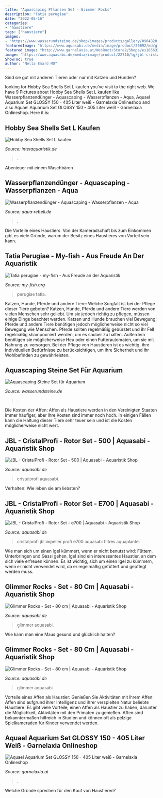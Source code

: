```yaml
---
title: "Aquascaping Pflanzen Set - Glimmer Rocks"
description: "Tatia perugiae"
date: "2022-05-16"
categories:
- "haustiere"
tags: ["haustiere"]
images:
- "https://www.wasserundsteine.de/shop/images/products/gallery/0904828_8.jpg"
featuredImage: "https://www.aquasabi.de/media/image/product/26892/md/glimmer-rocks.jpg"
featured_image: "http://www.garnelaxia.at/WebRoot/Store2/Shops/es10563248/57F2/39D8/162B/4ECA/7904/50ED/8963/1F17/GLOSSY-w-14.jpg"
image: "https://www.aquasabi.de/media/image/product/22710/lg/jbl-cristalprofi-rotor-set-e.jpg"
ShowToc: true
author: "Nella Emard MD"
---
```



Sind sie gut mit anderen Tieren oder nur mit Katzen und Hunden?

	

		
looking for Hobby Sea Shells Set L kaufen you've visit to the right web. We have 9 Pictures about Hobby Sea Shells Set L kaufen like Wasserpflanzendünger - Aquascaping - Wasserpflanzen - Aqua, Aquael Aquarium Set GLOSSY 150 - 405 Liter weiß - Garnelaxia Onlineshop and also Aquael Aquarium Set GLOSSY 150 - 405 Liter weiß - Garnelaxia Onlineshop. Here it is:
		
    
## Hobby Sea Shells Set L Kaufen

<img loading=lazy src="https://cdn02.plentymarkets.com/idwditcg5ajj/item/images/82322/full/82322-Hobby-Sea-Shells-Set-L_1.jpg" onerror="this.onerror=null;this.src='https://tse4.mm.bing.net/th?id=OIP.a2ek262JDfjBOhoJMy2npgHaE7&amp;pid=15.1';" alt="Hobby Sea Shells Set L kaufen">

_Source: interaquaristik.de_

>. 

	

Abenteuer mit einem Waschbären

    
## Wasserpflanzendünger - Aquascaping - Wasserpflanzen - Aqua

<img loading=lazy src="https://www.aqua-rebell.de/images/aquascaping/aquascaping-aqua-rebell-01_resize.jpg" onerror="this.onerror=null;this.src='https://tse1.mm.bing.net/th?id=OIP.9c81edV42mcu1qVm_-vwOwHaCx&amp;pid=15.1';" alt="Wasserpflanzendünger - Aquascaping - Wasserpflanzen - Aqua">

_Source: aqua-rebell.de_

>. 

	

Die Vorteile eines Haustiers: Von der Kameradschaft bis zum Einkommen gibt es viele Gründe, warum der Besitz eines Haustieres von Vorteil sein kann.

    
## Tatia Perugiae - My-fish - Aus Freude An Der Aquaristik

<img loading=lazy src="https://my-fish.org/wp-content/uploads/2016/05/tatia-perugiae.jpg" onerror="this.onerror=null;this.src='https://tse3.mm.bing.net/th?id=OIP.oL3IE8Fg78ocBxGnADjNGQHaE7&amp;pid=15.1';" alt="Tatia perugiae - my-fish - Aus Freude an der Aquaristik">

_Source: my-fish.org_

>perugiae tatia. 

	

Katzen, Hunde, Pferde und andere Tiere: Welche Sorgfalt ist bei der Pflege dieser Tiere geboten?
Katzen, Hunde, Pferde und andere Tiere werden von vielen Menschen sehr geliebt. Um sie jedoch richtig zu pflegen, müssen einige Dinge beachtet werden. Katzen und Hunde brauchen viel Bewegung; Pferde und andere Tiere benötigen jedoch möglicherweise nicht so viel Bewegung wie Menschen. Pferde sollten regelmäßig gebürstet und ihr Fell regelmäßig shampooniert werden, um es sauber zu halten. Außerdem benötigen sie möglicherweise Heu oder einen Futterautomaten, um sie mit Nahrung zu versorgen. Bei der Pflege von Haustieren ist es wichtig, ihre individuellen Bedürfnisse zu berücksichtigen, um ihre Sicherheit und ihr Wohlbefinden zu gewährleisten.

    
## Aquascaping Steine Set Für Aquarium

<img loading=lazy src="https://www.wasserundsteine.de/shop/images/products/gallery/0904828_8.jpg" onerror="this.onerror=null;this.src='https://tse2.mm.bing.net/th?id=OIP.zA97vAzpVIhaE-VBbSDbNwHaE7&amp;pid=15.1';" alt="Aquascaping Steine Set für Aquarium">

_Source: wasserundsteine.de_

>. 

	

Die Kosten der Affen:
Affen als Haustiere werden in den Vereinigten Staaten immer häufiger, aber ihre Kosten sind immer noch hoch. In einigen Fällen kann die Haltung dieser Tiere sehr teuer sein und ist die Kosten möglicherweise nicht wert.

    
## JBL - CristalProfi - Rotor Set - 500 | Aquasabi - Aquaristik Shop

<img loading=lazy src="https://www.aquasabi.de/media/image/product/22716/lg/jbl-cristalprofi-rotor-set.jpg" onerror="this.onerror=null;this.src='https://tse1.mm.bing.net/th?id=OIP.qLuCxiNlHkop1mFYNVFEOgHaHa&amp;pid=15.1';" alt="JBL - CristalProfi - Rotor Set - 500 | Aquasabi - Aquaristik Shop">

_Source: aquasabi.de_

>cristalprofi aquasabi. 

	

Verhalten: Wie leben sie am liebsten?

    
## JBL - CristalProfi - Rotor Set - E700 | Aquasabi - Aquaristik Shop

<img loading=lazy src="https://www.aquasabi.de/media/image/product/22710/lg/jbl-cristalprofi-rotor-set-e.jpg" onerror="this.onerror=null;this.src='https://tse3.mm.bing.net/th?id=OIP.owToMEbacQh-KwDxHTlvAAHaHa&amp;pid=15.1';" alt="JBL - CristalProfi - Rotor Set - e700 | Aquasabi - Aquaristik Shop">

_Source: aquasabi.de_

>cristalprofi jbl impeller profi e700 aquasabi filtres aquaplante. 

	

Wie man sich um einen Igel kümmert, wenn er nicht benutzt wird: Füttern, Unterbringen und Gassi gehen.
Igel sind ein interessantes Haustier, an dem sich viele erfreuen können. Es ist wichtig, sich um einen Igel zu kümmern, wenn er nicht verwendet wird, da er regelmäßig gefüttert und gepflegt werden muss.

    
## Glimmer Rocks - Set - 80 Cm | Aquasabi - Aquaristik Shop

<img loading=lazy src="https://www.aquasabi.de/media/image/product/26892/lg/glimmer-rocks.jpg" onerror="this.onerror=null;this.src='https://tse1.mm.bing.net/th?id=OIP.YyHmabNYoYWm7K1dS8_dFQHaHa&amp;pid=15.1';" alt="Glimmer Rocks - Set - 80 cm | Aquasabi - Aquaristik Shop">

_Source: aquasabi.de_

>glimmer aquasabi. 

	

Wie kann man eine Maus gesund und glücklich halten?

    
## Glimmer Rocks - Set - 80 Cm | Aquasabi - Aquaristik Shop

<img loading=lazy src="https://www.aquasabi.de/media/image/product/26892/md/glimmer-rocks.jpg" onerror="this.onerror=null;this.src='https://tse2.mm.bing.net/th?id=OIP.EpnkNE3CifSU0y0MQKs8UQHaHa&amp;pid=15.1';" alt="Glimmer Rocks - Set - 80 cm | Aquasabi - Aquaristik Shop">

_Source: aquasabi.de_

>glimmer aquasabi. 

	

Vorteile eines Affen als Haustier: Genießen Sie Aktivitäten mit Ihrem Affen
Affen sind aufgrund ihrer Intelligenz und ihrer verspielten Natur beliebte Haustiere. Es gibt viele Vorteile, einen Affen als Haustier zu haben, darunter die Möglichkeit, Aktivitäten mit den Primaten zu genießen. Affen sind bekanntermaßen hilfreich in Studien und können oft als pelzige Spielkameraden für Kinder verwendet werden.

    
## Aquael Aquarium Set GLOSSY 150 - 405 Liter Weiß - Garnelaxia Onlineshop

<img loading=lazy src="http://www.garnelaxia.at/WebRoot/Store2/Shops/es10563248/57F2/39D8/162B/4ECA/7904/50ED/8963/1F17/GLOSSY-w-14.jpg" onerror="this.onerror=null;this.src='https://tse2.mm.bing.net/th?id=OIP.NZQDUxMDdVr0c0Y6jCmA8QHaFo&amp;pid=15.1';" alt="Aquael Aquarium Set GLOSSY 150 - 405 Liter weiß - Garnelaxia Onlineshop">

_Source: garnelaxia.at_

>. 

	

Welche Gründe sprechen für den Kauf von Haustieren?

